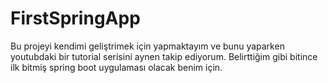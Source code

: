 # FirstSpringApp
  Bu projeyi kendimi geliştrimek için yapmaktayım ve bunu yaparken youtubdaki bir tutorial serisini aynen takip ediyorum. Belirttiğim gibi bitince ilk bitmiş spring boot uygulaması olacak benim için.
